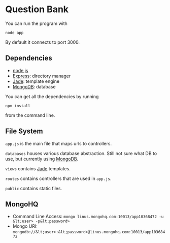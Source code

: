 Question Bank
=============

You can run the program with

    node app

By default it connects to port 3000.

Dependencies
------------

* [node.js](http://nodejs.org/)
* [Express](http://expressjs.com/guide.html): directory manager
* [Jade](http://naltatis.github.com/jade-syntax-docs/): template engine
* [MongoDB](http://www.mongodb.org/): database

You can get all the dependencies by running

    npm install

from the command line.

File System
-----------

`app.js` is the main file that maps urls to controllers.

`databases` houses various database abstraction. Still not sure what
DB to use, but currently using [MongoDB](http://www.mongodb.org/).

`views` contains [Jade](http://naltatis.github.com/jade-syntax-docs/) 
templates.

`routes` contains controllers that are used in `app.js`.

`public` contains static files.

MongoHQ
----------
* Command Line Access: `mongo linus.mongohq.com:10013/app10368472 -u &lt;user> -p&lt;password>`
* Mongo URI: `mongodb://&lt;user>:&lt;password>@linus.mongohq.com:10013/app10368472`
